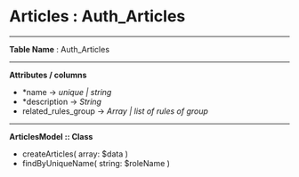 # Articles : Auth_Articles

---

**Table Name** : Auth_Articles

---

**Attributes / columns**
+ *name      -> *unique | string*
+ *description -> *String*
+ related_rules_group -> *Array | list of rules of group*

---

**ArticlesModel :: Class**
+ createArticles( array: $data )
+ findByUniqueName( string: $roleName )